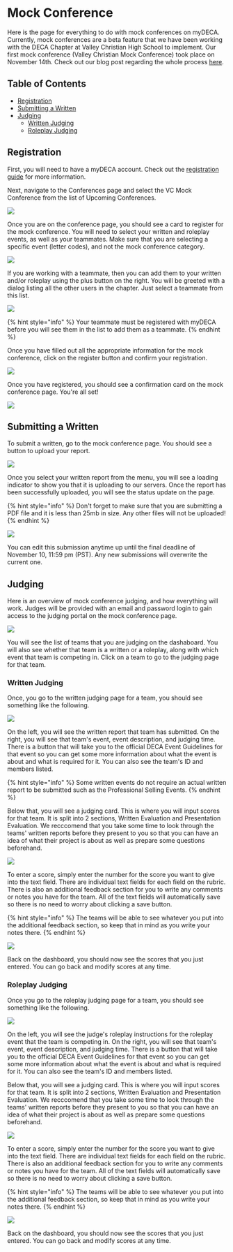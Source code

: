 # Mock Conference

Here is the page for everything to do with mock conferences on myDECA. Currently, mock conferences are a beta feature that we have been working with the DECA Chapter at Valley Christian High School to implement. Our first mock conference \(Valley Christian Mock Conference\) took place on November 14th. Check out our blog post regarding the whole process [here](https://blog.mydeca.org).

## Table of Contents

* [Registration](mock-conference.md#registration)
* [Submitting a Written](mock-conference.md#submitting-a-written)
* [Judging](mock-conference.md#judging)
  * [Written Judging](mock-conference.md#written-judging)
  * [Roleplay Judging](mock-conference.md#roleplay-judging)

## Registration

First, you will need to have a myDECA account. Check out the [registration guide](registration.md) for more information.

Next, navigate to the Conferences page and select the VC Mock Conference from the list of Upcoming Conferences.

![](../.gitbook/assets/screen-shot-2020-11-03-at-4.08.47-pm.png)

Once you are on the conference page, you should see a card to register for the mock conference. You will need to select your written and roleplay events, as well as your teammates. Make sure that you are selecting a specific event \(letter codes\), and not the mock conference category. 

![](../.gitbook/assets/screen-shot-2020-11-03-at-6.33.21-pm.png)

If you are working with a teammate, then you can add them to your written and/or roleplay using the plus button on the right. You will be greeted with a dialog listing all the other users in the chapter. Just select a teammate from this list. 

![](../.gitbook/assets/screen-shot-2020-11-03-at-7.08.09-pm.png)

{% hint style="info" %}
Your teammate must be registered with myDECA before you will see them in the list to add them as a teammate.
{% endhint %}

Once you have filled out all the appropriate information for the mock conference, click on the register button and confirm your registration.

![](../.gitbook/assets/screen-shot-2020-11-03-at-7.12.06-pm.png)

Once you have registered, you should see a confirmation card on the mock conference page. You're all set!

![](../.gitbook/assets/screen-shot-2020-11-03-at-7.14.39-pm.png)

## Submitting a Written

To submit a written, go to the mock conference page. You should see a button to upload your report. 

![](../.gitbook/assets/screen-shot-2020-11-07-at-2.36.52-pm.png)

Once you select your written report from the menu, you will see a loading indicator to show you that it is uploading to our servers. Once the report has been successfully uploaded, you will see the status update on the page.

{% hint style="info" %}
Don't forget to make sure that you are submitting a PDF file and it is less than 25mb in size. Any other files will not be uploaded!
{% endhint %}

![](../.gitbook/assets/screen-shot-2020-11-07-at-2.46.56-pm.png)

You can edit this submission anytime up until the final deadline of November 10, 11:59 pm \(PST\). Any new submissions will overwrite the current one.

## Judging

Here is an overview of mock conference judging, and how everything will work. Judges will be provided with an email and password login to gain access to the judging portal on the mock conference page.

![](../.gitbook/assets/screen-shot-2020-11-13-at-3.34.57-pm.png)

You will see the list of teams that you are judging on the dashaboard. You will also see whether that team is a written or a roleplay, along with which event that team is competing in. Click on a team to go to the judging page for that team.

### Written Judging

Once, you go to the written judging page for a team, you should see something like the following.

![](../.gitbook/assets/screen-shot-2020-11-13-at-3.37.52-pm.png)

On the left, you will see the written report that team has submitted. On the right, you will see that team's event, event description, and judging time. There is a button that will take you to the official DECA Event Guidelines for that event so you can get some more information about what the event is about and what is required for it. You can also see the team's ID and members listed.

{% hint style="info" %}
Some written events do not require an actual written report to be submitted such as the Professional Selling Events.
{% endhint %}

Below that, you will see a judging card. This is where you will input scores for that team. It is split into 2 sections, Written Evaluation and Presentation Evaluation. We recccomend that you take some time to look through the teams' written reports before they present to you so that you can have an idea of what their project is about as well as prepare some questions beforehand.

![](../.gitbook/assets/screen-shot-2020-11-13-at-3.46.46-pm.png)

To enter a score, simply enter the number for the score you want to give into the text field. There are individual text fields for each field on the rubric. There is also an additional feedback section for you to write any comments or notes you have for the team. All of the text fields will automatically save so there is no need to worry about clicking a save button.

{% hint style="info" %}
The teams will be able to see whatever you put into the additional feedback section, so keep that in mind as you write your notes there.
{% endhint %}

![](../.gitbook/assets/screen-shot-2020-11-13-at-3.51.32-pm.png)

Back on the dashboard, you should now see the scores that you just entered. You can go back and modify scores at any time.

### Roleplay Judging

Once you go to the roleplay judging page for a team, you should see something like the following.

![](../.gitbook/assets/screen-shot-2020-11-13-at-3.53.55-pm.png)

On the left, you will see the judge's roleplay instructions for the roleplay event that the team is competing in. On the right, you will see that team's event, event description, and judging time. There is a button that will take you to the official DECA Event Guidelines for that event so you can get some more information about what the event is about and what is required for it. You can also see the team's ID and members listed.

Below that, you will see a judging card. This is where you will input scores for that team. It is split into 2 sections, Written Evaluation and Presentation Evaluation. We recccomend that you take some time to look through the teams' written reports before they present to you so that you can have an idea of what their project is about as well as prepare some questions beforehand.

![](../.gitbook/assets/screen-shot-2020-11-13-at-3.59.02-pm.png)

To enter a score, simply enter the number for the score you want to give into the text field. There are individual text fields for each field on the rubric. There is also an additional feedback section for you to write any comments or notes you have for the team. All of the text fields will automatically save so there is no need to worry about clicking a save button.

{% hint style="info" %}
The teams will be able to see whatever you put into the additional feedback section, so keep that in mind as you write your notes there.
{% endhint %}

![](../.gitbook/assets/screen-shot-2020-11-13-at-4.00.27-pm.png)

Back on the dashboard, you should now see the scores that you just entered. You can go back and modify scores at any time.

